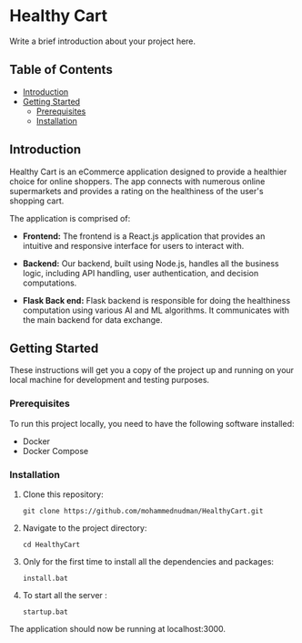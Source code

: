 # Healthy Cart

Write a brief introduction about your project here.

## Table of Contents
* [Introduction](#introduction)
* [Getting Started](#getting-started)
    * [Prerequisites](#prerequisites)
    * [Installation](#installation)

## Introduction

Healthy Cart is an eCommerce application designed to provide a healthier choice for online shoppers. The app connects with numerous online supermarkets and provides a rating on the healthiness of the user's shopping cart.

The application is comprised of:

* **Frontend:** The frontend is a React.js application that provides an intuitive and responsive interface for users to interact with.

* **Backend:** Our backend, built using Node.js, handles all the business logic, including API handling, user authentication, and decision computations.

* **Flask Back end:** Flask backend is responsible for doing the healthiness computation using various AI and ML algorithms. It communicates with the main backend for data exchange.

## Getting Started

These instructions will get you a copy of the project up and running on your local machine for development and testing purposes.

### Prerequisites

To run this project locally, you need to have the following software installed:

- Docker
- Docker Compose

### Installation

1. Clone this repository:

    ```shell
    git clone https://github.com/mohammednudman/HealthyCart.git
    ```

2. Navigate to the project directory:

    ```shell
    cd HealthyCart
    ```

3. Only for the first time to install all the dependencies and packages:

    ```shell
    install.bat
    ```
4. To start all the server :

    ```shell
    startup.bat
    ```

The application should now be running at localhost:3000.

